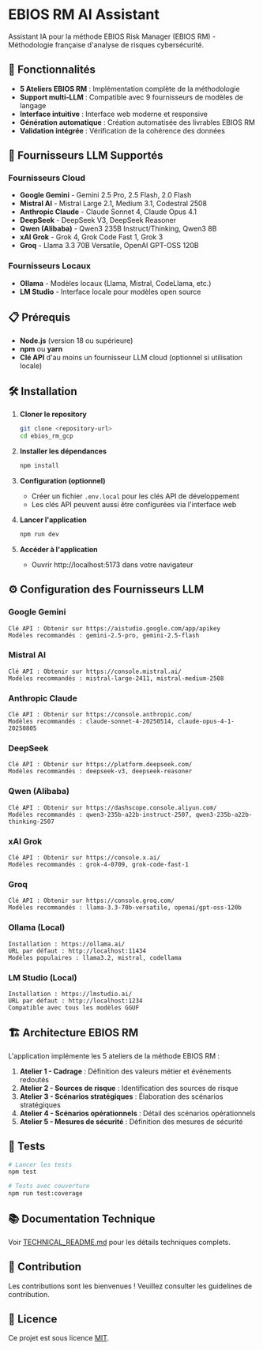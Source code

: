 # EBIOS RM AI Assistant

Assistant IA pour la méthode EBIOS Risk Manager (EBIOS RM) - Méthodologie française d'analyse de risques cybersécurité.

## 🚀 Fonctionnalités

- **5 Ateliers EBIOS RM** : Implémentation complète de la méthodologie
- **Support multi-LLM** : Compatible avec 9 fournisseurs de modèles de langage
- **Interface intuitive** : Interface web moderne et responsive
- **Génération automatique** : Création automatisée des livrables EBIOS RM
- **Validation intégrée** : Vérification de la cohérence des données

## 🤖 Fournisseurs LLM Supportés

### Fournisseurs Cloud
- **Google Gemini** - Gemini 2.5 Pro, 2.5 Flash, 2.0 Flash
- **Mistral AI** - Mistral Large 2.1, Medium 3.1, Codestral 2508
- **Anthropic Claude** - Claude Sonnet 4, Claude Opus 4.1
- **DeepSeek** - DeepSeek V3, DeepSeek Reasoner
- **Qwen (Alibaba)** - Qwen3 235B Instruct/Thinking, Qwen3 8B
- **xAI Grok** - Grok 4, Grok Code Fast 1, Grok 3
- **Groq** - Llama 3.3 70B Versatile, OpenAI GPT-OSS 120B

### Fournisseurs Locaux
- **Ollama** - Modèles locaux (Llama, Mistral, CodeLlama, etc.)
- **LM Studio** - Interface locale pour modèles open source

## 📋 Prérequis

- **Node.js** (version 18 ou supérieure)
- **npm** ou **yarn**
- **Clé API** d'au moins un fournisseur LLM cloud (optionnel si utilisation locale)

## 🛠️ Installation

1. **Cloner le repository**
   ```bash
   git clone <repository-url>
   cd ebios_rm_gcp
   ```

2. **Installer les dépendances**
   ```bash
   npm install
   ```

3. **Configuration (optionnel)**
   - Créer un fichier `.env.local` pour les clés API de développement
   - Les clés API peuvent aussi être configurées via l'interface web

4. **Lancer l'application**
   ```bash
   npm run dev
   ```

5. **Accéder à l'application**
   - Ouvrir http://localhost:5173 dans votre navigateur

## ⚙️ Configuration des Fournisseurs LLM

### Google Gemini
```
Clé API : Obtenir sur https://aistudio.google.com/app/apikey
Modèles recommandés : gemini-2.5-pro, gemini-2.5-flash
```

### Mistral AI
```
Clé API : Obtenir sur https://console.mistral.ai/
Modèles recommandés : mistral-large-2411, mistral-medium-2508
```

### Anthropic Claude
```
Clé API : Obtenir sur https://console.anthropic.com/
Modèles recommandés : claude-sonnet-4-20250514, claude-opus-4-1-20250805
```

### DeepSeek
```
Clé API : Obtenir sur https://platform.deepseek.com/
Modèles recommandés : deepseek-v3, deepseek-reasoner
```

### Qwen (Alibaba)
```
Clé API : Obtenir sur https://dashscope.console.aliyun.com/
Modèles recommandés : qwen3-235b-a22b-instruct-2507, qwen3-235b-a22b-thinking-2507
```

### xAI Grok
```
Clé API : Obtenir sur https://console.x.ai/
Modèles recommandés : grok-4-0709, grok-code-fast-1
```

### Groq
```
Clé API : Obtenir sur https://console.groq.com/
Modèles recommandés : llama-3.3-70b-versatile, openai/gpt-oss-120b
```

### Ollama (Local)
```
Installation : https://ollama.ai/
URL par défaut : http://localhost:11434
Modèles populaires : llama3.2, mistral, codellama
```

### LM Studio (Local)
```
Installation : https://lmstudio.ai/
URL par défaut : http://localhost:1234
Compatible avec tous les modèles GGUF
```

## 🏗️ Architecture EBIOS RM

L'application implémente les 5 ateliers de la méthode EBIOS RM :

1. **Atelier 1 - Cadrage** : Définition des valeurs métier et événements redoutés
2. **Atelier 2 - Sources de risque** : Identification des sources de risque
3. **Atelier 3 - Scénarios stratégiques** : Élaboration des scénarios stratégiques
4. **Atelier 4 - Scénarios opérationnels** : Détail des scénarios opérationnels
5. **Atelier 5 - Mesures de sécurité** : Définition des mesures de sécurité

## 🧪 Tests

```bash
# Lancer les tests
npm test

# Tests avec couverture
npm run test:coverage
```

## 📚 Documentation Technique

Voir [TECHNICAL_README.md](TECHNICAL_README.md) pour les détails techniques complets.

## 🤝 Contribution

Les contributions sont les bienvenues ! Veuillez consulter les guidelines de contribution.

## 📄 Licence

Ce projet est sous licence [MIT](LICENSE).
